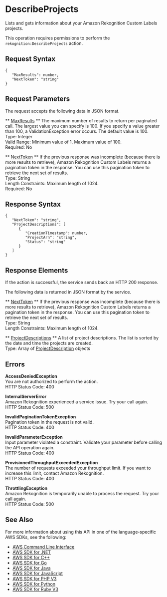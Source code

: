 # DescribeProjects<a name="API_DescribeProjects"></a>

Lists and gets information about your Amazon Rekognition Custom Labels projects\.

This operation requires permissions to perform the `rekognition:DescribeProjects` action\.

## Request Syntax<a name="API_DescribeProjects_RequestSyntax"></a>

```
{
   "MaxResults": number,
   "NextToken": "string"
}
```

## Request Parameters<a name="API_DescribeProjects_RequestParameters"></a>

The request accepts the following data in JSON format\.

 ** [MaxResults](#API_DescribeProjects_RequestSyntax) **   <a name="rekognition-DescribeProjects-request-MaxResults"></a>
The maximum number of results to return per paginated call\. The largest value you can specify is 100\. If you specify a value greater than 100, a ValidationException error occurs\. The default value is 100\.   
Type: Integer  
Valid Range: Minimum value of 1\. Maximum value of 100\.  
Required: No

 ** [NextToken](#API_DescribeProjects_RequestSyntax) **   <a name="rekognition-DescribeProjects-request-NextToken"></a>
If the previous response was incomplete \(because there is more results to retrieve\), Amazon Rekognition Custom Labels returns a pagination token in the response\. You can use this pagination token to retrieve the next set of results\.   
Type: String  
Length Constraints: Maximum length of 1024\.  
Required: No

## Response Syntax<a name="API_DescribeProjects_ResponseSyntax"></a>

```
{
   "NextToken": "string",
   "ProjectDescriptions": [ 
      { 
         "CreationTimestamp": number,
         "ProjectArn": "string",
         "Status": "string"
      }
   ]
}
```

## Response Elements<a name="API_DescribeProjects_ResponseElements"></a>

If the action is successful, the service sends back an HTTP 200 response\.

The following data is returned in JSON format by the service\.

 ** [NextToken](#API_DescribeProjects_ResponseSyntax) **   <a name="rekognition-DescribeProjects-response-NextToken"></a>
If the previous response was incomplete \(because there is more results to retrieve\), Amazon Rekognition Custom Labels returns a pagination token in the response\. You can use this pagination token to retrieve the next set of results\.   
Type: String  
Length Constraints: Maximum length of 1024\.

 ** [ProjectDescriptions](#API_DescribeProjects_ResponseSyntax) **   <a name="rekognition-DescribeProjects-response-ProjectDescriptions"></a>
A list of project descriptions\. The list is sorted by the date and time the projects are created\.  
Type: Array of [ProjectDescription](API_ProjectDescription.md) objects

## Errors<a name="API_DescribeProjects_Errors"></a>

 **AccessDeniedException**   
You are not authorized to perform the action\.  
HTTP Status Code: 400

 **InternalServerError**   
Amazon Rekognition experienced a service issue\. Try your call again\.  
HTTP Status Code: 500

 **InvalidPaginationTokenException**   
Pagination token in the request is not valid\.  
HTTP Status Code: 400

 **InvalidParameterException**   
Input parameter violated a constraint\. Validate your parameter before calling the API operation again\.  
HTTP Status Code: 400

 **ProvisionedThroughputExceededException**   
The number of requests exceeded your throughput limit\. If you want to increase this limit, contact Amazon Rekognition\.  
HTTP Status Code: 400

 **ThrottlingException**   
Amazon Rekognition is temporarily unable to process the request\. Try your call again\.  
HTTP Status Code: 500

## See Also<a name="API_DescribeProjects_SeeAlso"></a>

For more information about using this API in one of the language\-specific AWS SDKs, see the following:
+  [AWS Command Line Interface](https://docs.aws.amazon.com/goto/aws-cli/rekognition-2016-06-27/DescribeProjects) 
+  [AWS SDK for \.NET](https://docs.aws.amazon.com/goto/DotNetSDKV3/rekognition-2016-06-27/DescribeProjects) 
+  [AWS SDK for C\+\+](https://docs.aws.amazon.com/goto/SdkForCpp/rekognition-2016-06-27/DescribeProjects) 
+  [AWS SDK for Go](https://docs.aws.amazon.com/goto/SdkForGoV1/rekognition-2016-06-27/DescribeProjects) 
+  [AWS SDK for Java](https://docs.aws.amazon.com/goto/SdkForJava/rekognition-2016-06-27/DescribeProjects) 
+  [AWS SDK for JavaScript](https://docs.aws.amazon.com/goto/AWSJavaScriptSDK/rekognition-2016-06-27/DescribeProjects) 
+  [AWS SDK for PHP V3](https://docs.aws.amazon.com/goto/SdkForPHPV3/rekognition-2016-06-27/DescribeProjects) 
+  [AWS SDK for Python](https://docs.aws.amazon.com/goto/boto3/rekognition-2016-06-27/DescribeProjects) 
+  [AWS SDK for Ruby V3](https://docs.aws.amazon.com/goto/SdkForRubyV3/rekognition-2016-06-27/DescribeProjects) 